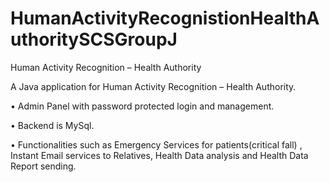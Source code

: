# HumanActivityRecognistionHealthAuthoritySCSGroupJ
Human Activity Recognition – Health Authority

A Java application for Human Activity Recognition – Health Authority.

•	Admin Panel with password protected login and management.

•	Backend is MySql.

•	Functionalities such as Emergency Services for patients(critical fall) , Instant Email services to Relatives, Health Data analysis and Health Data Report sending.
